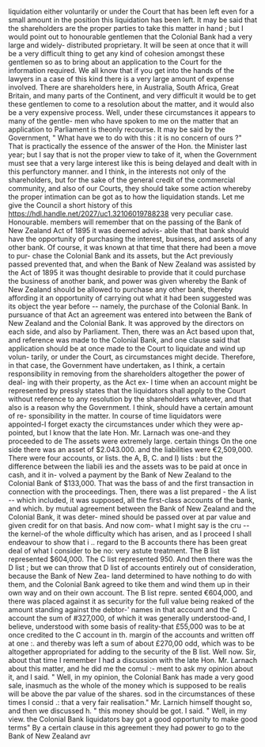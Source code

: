 liquidation either voluntarily or under the Court that has been left even for a small amount in the position this liquidation has been left. It may be said that the shareholders are the proper parties to take this matter in hand ; but I would point out to honourable gentlemen that the Colonial Bank had a very large and widely- distributed proprietary. It will be seen at once that it will be a very difficult thing to get any kind of cohesion amongst these gentlemen so as to bring about an application to the Court for the information required. We all know that if you get into the hands of the lawyers in a case of this kind there is a very large amount of expense involved. There are shareholders here, in Australia, South Africa, Great Britain, and many parts of the Continent, and very difficult it would be to get these gentlemen to come to a resolution about the matter, and it would also be a very expensive process. Well, under these circumstances it appears to many of the gentle- men who have spoken to me on the matter that an application to Parliament is theonly recourse. It may be said by the Government, " What have we to do with this : it is no concern of ours ?" That is practically the essence of the answer of the Hon. the Minister last year; but I say that is not the proper view to take of it, when the Government must see that a very large interest like this is being delayed and dealt with in this perfunctory manner. and I think, in the interests not only of the shareholders, but for the sake of the general credit of the commercial community, and also of our Courts, they should take some action whereby the proper intimation can be got as to how the liquidation stands. Let me give the Council a short history of this https://hdl.handle.net/2027/uc1.32106019788238 very peculiar case. Honourable. members will remember that on the passing of the Bank of New Zealand Act of 1895 it was deemed advis- able that that bank should have the opportunity of purchasing the interest, business, and assets of any other bank. Of course, it was known at that time that there had been a move to pur- chase the Colonial Bank and its assets, but the Act previously passed prevented that, and when the Bank of New Zealand was assisted by the Act of 1895 it was thought desirable to provide that it could purchase the business of another bank, and power was given whereby the Bank of New Zealand should be allowed to purchase any other bank, thereby affording it an opportunity of carrying out what it had been suggested was its object the year before -- namely, the purchase of the Colonial Bank. In pursuance of that Act an agreement was entered into between the Bank of New Zealand and the Colonial Bank. It was approved by the directors on each side, and also by Parliament. Then, there was an Act based upon that, and reference was made to the Colonial Bank, and one clause said that application should be at once made to the Court to liquidate and wind up volun- tarily, or under the Court, as circumstances might decide. Therefore, in that case, the Government have undertaken, as I think, a certain responsibility in removing from the shareholders altogether the power of deal- ing with their property, as the Act ex- I time when an account might be represented by pressly states that the liquidators shall apply to the Court without reference to any resolution by the shareholders whatever, and that also is a reason why the Government. I think, should have a certain amount of re- sponsibility in the matter. In course of time liquidators were appointed-I forget exacty the circumstances under which they were ap- pointed, but I know that the late Hon. Mr. Larnach was one-and they proceeded to de The assets were extremely large. certain things On the one side there was an asset of $2.043.000. and the liabilities were €2,509,000. There were four accounts, or lists. the A, B, C. and I) lists : but the difference between the liabili ies and the assets was to be paid at once in cash, and it in- volved a payment by the Bank of New Zealand to the Colonial Bank of $133,000. That was the bass of and the first transaction in connection with the proceedings. Then, there was a list prepared - the A list -- which included, it was supposed, all the first-class accounts of the bank, and which. by mutual agreement between the Bank of New Zealand and the Colonial Bank, it was deter- mined should be passed over at par value and given credit for on that basis. And now com- what I might say is the cru -- the kernel-of the whole difficulty which has arisen, and as I proceed I shall endeavour to show that i .. regard to the B accounts there has been great deal of what I consider to be no: very astute treatment. The B list represented $604,000. The C list represented 950. And then there was the D list ; but we can throw that D list of accounts entirely out of consideration, because the Bank of New Zea- land determined to have nothing to do with them, and the Colonial Bank agreed to tike them and wind them up in their own way and on their own account. The B list repre. sented €604,000, and there was placed against it as security for the full value being reaked of the amount standing against the debtor-' names in that account and the C account the sum of #327,000, of which it was generally understood-and, I believe, understood with some basis of reality-that £55,000 was to be at once credited to the C account in th. margin of the accounts and written off at one :. and thereby was left a sum of about £270,00 odd, which was to be altogether appropriated for adding to the security of the B list. Well now. Sir, about that time I remember I had a discussion with the late Hon. Mr. Larnach about this matter, and he did me the comul :- ment to ask my opinion about it, and I said. " Well, in my opinion, the Colonial Bank has made a very good sale, inasmuch as the whole of the money which is supposed to be realis will be above the par value of the shares. sod in the circumstances of these times I consid .: that a very fair realisation." Mr. Larnich himself thought so, and then we discussed h. " this money should be got. I said. " Well, in my view. the Colonial Bank liquidators bay got a good opportunity to make good terms" By a certain clause in this agreement they had power to go to the Bank of New Zealand avr 